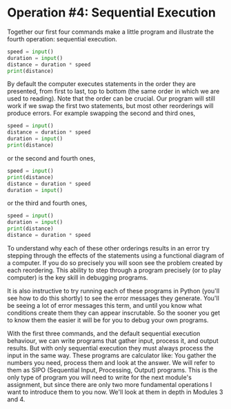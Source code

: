 # Operation #4: Sequential Execution

Together our first four commands make a little program and illustrate
the fourth operation: sequential execution.

```python
speed = input()
duration = input()
distance = duration * speed
print(distance)
```

By default the computer executes statements in the order they are
presented, from first to last, top to bottom (the same order in which we
are used to reading). Note that the order can be crucial. Our program
will still work if we swap the first two statements, but most other
reorderings will produce errors. For example swapping the second and
third ones,

```python
speed = input()
distance = duration * speed
duration = input()
print(distance)
```

or the second and fourth ones,

```python
speed = input()
print(distance)
distance = duration * speed
duration = input()
```

or the third and fourth ones,

```python
speed = input()
duration = input()
print(distance)
distance = duration * speed
```

To understand why each of these other orderings results in an error try
stepping through the effects of the statements using a functional
diagram of a computer. If you do so precisely you will soon see the
problem created by each reordering. This ability to step through a
program precisely (or to play computer) is the key skill in debugging
programs.

It is also instructive to try running each of these programs in Python
(you'll see how to do this shortly) to see the error messages they
generate. You'll be seeing a lot of error messages this term, and until
you know what conditions create them they can appear inscrutable. So the
sooner you get to know them the easier it will be for you to debug your
own programs.

With the first three commands, and the default sequential execution
behaviour, we can write programs that gather input, process it, and
output results. But with only sequential execution they must always
process the input in the same way. These programs are calculator like:
You gather the numbers you need, process them and look at the answer. We
will refer to them as SIPO (Sequential Input, Processing, Output)
programs. This is the only type of program you will need to write for
the next module's assignment, but since there are only two more
fundamental operations I want to introduce them to you now. We'll look
at them in depth in Modules 3 and 4.
